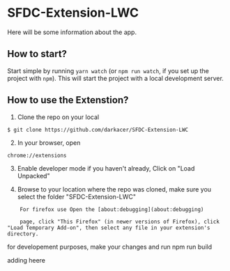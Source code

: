# SFDC-Extension-LWC

Here will be some information about the app.

## How to start?

Start simple by running `yarn watch` (or `npm run watch`, if you set up the project with `npm`). This will start the project with a local development server.

## How to use the Extenstion?

1. Clone the repo on your local

```
$ git clone https://github.com/darkacer/SFDC-Extension-LWC
```

2. In your browser, open

```
chrome://extensions
```

3. Enable developer mode if you haven't already, Click on "Load Unpacked"

4. Browse to your location where the repo was cloned, make sure you select the folder "SFDC-Extension-LWC"

```
    For firefox use Open the [about:debugging](about:debugging)

    page, click "This Firefox" (in newer versions of Firefox), click "Load Temporary Add-on", then select any file in your extension's directory.
```

for developement purposes,
make your changes and run
npm run build

adding heere
